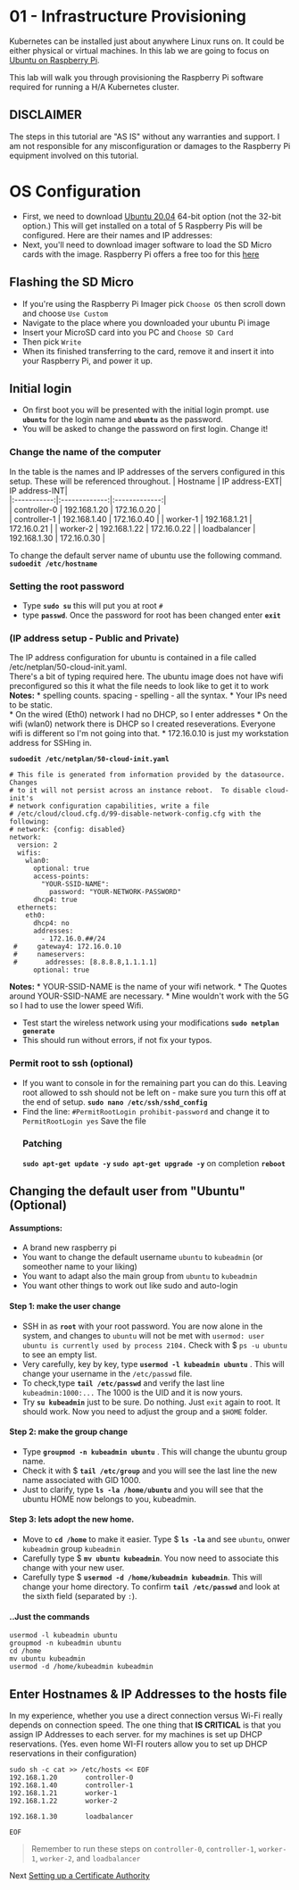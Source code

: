 # 01 - Infrastructure Provisioning

Kubernetes can be installed just about anywhere Linux runs on. It could be either physical or virtual machines. In this lab we are going to focus on [Ubuntu on Raspberry Pi](https://ubuntu.com/download/raspberry-pi).

This lab will walk you through provisioning the Raspberry Pi software required for running a H/A Kubernetes cluster. 

## DISCLAIMER
The steps in this tutorial are "AS IS" without any warranties and support.
I am not responsible for any misconfiguration or damages to the Raspberry Pi equipment involved on this tutorial.


# OS Configuration

* First, we need to download [Ubuntu 20.04](https://ubuntu.com/download/raspberry-pi) 64-bit option (not the 32-bit option.) This will get installed on a total of 5 Raspberry Pis will be configured. Here are their names and IP addresses:
* Next, you'll need to download imager software to load the SD Micro cards with the image. Raspberry Pi offers a free too for this [here](https://www.raspberrypi.org/downloads/)

## Flashing the SD Micro
* If you're using the Raspberry Pi Imager pick `Choose OS` then scroll down and choose `Use Custom` 
* Navigate to the place where you downloaded your ubuntu Pi image  
* Insert your MicroSD card into you PC and `Choose SD Card`
* Then pick `Write`
* When its finished transferring to the card, remove it and insert it into your Raspberry Pi, and power it up.

## Initial login 
* On first boot you will be presented with the initial login prompt. use **`ubuntu`** for the login name and **`ubuntu`** as the password.
* You will be asked to change the password on first login. Change it!

### Change the name of the computer
In the table is the names and IP addresses of the servers configured in this setup.  These will be referenced throughout.
|  Hostname    | IP address-EXT| IP address-INT|            
|:-----------:|:-------------:|:-------------:|              
| controller-0 | 192.168.1.20  |  172.16.0.20  |          
| controller-1 | 192.168.1.40  |  172.16.0.40  |
| worker-1     | 192.168.1.21  | 172.16.0.21   |
| worker-2     | 192.168.1.22  | 172.16.0.22   |
| loadbalancer | 192.168.1.30  | 172.16.0.30   |

To change the default server name of ubuntu use the following command.
**`sudoedit /etc/hostname`**


### Setting the root password
* Type **`sudo su`** this will put you at root `#`
* type **`passwd`**. Once the password for root has been changed enter **`exit`**
### (IP address setup - Public and Private)
The IP address configuration for ubuntu is contained in a file called /etc/netplan/50-cloud-init.yaml.   
There's a bit of typing required here. The ubuntu image does not have wifi preconfigured so this it what the file needs to look like to get it to work 
**Notes:** 
    * spelling counts.  spacing - spelling - all the syntax. 
    * Your IPs need to be static.  
    * On the wired (Eth0) network I had no DHCP, so I enter addresses 
    * On the wifi (wlan0) network there is DHCP so I created reseverations. Everyone wifi is different so I'm not going into that.
    * 172.16.0.10 is just my workstation address for SSHing in.

**`
sudoedit /etc/netplan/50-cloud-init.yaml
`**

```
# This file is generated from information provided by the datasource.  Changes
# to it will not persist across an instance reboot.  To disable cloud-init's
# network configuration capabilities, write a file
# /etc/cloud/cloud.cfg.d/99-disable-network-config.cfg with the following:
# network: {config: disabled}
network:
  version: 2
  wifis:
    wlan0:
      optional: true
      access-points:
        "YOUR-SSID-NAME":
          password: "YOUR-NETWORK-PASSWORD"
      dhcp4: true    
  ethernets:
    eth0:
      dhcp4: no
      addresses:
        - 172.16.0.##/24
 #     gateway4: 172.16.0.10
 #     nameservers:
 #       addresses: [8.8.8.8,1.1.1.1]
      optional: true
```
**Notes:** 
    * YOUR-SSID-NAME  is the name of your wifi network. 
    * The Quotes around YOUR-SSID-NAME are necessary. 
    * Mine wouldn't work with the 5G so I had to use the lower speed Wifi.
* Test start the wireless network using your modifications 
    **`sudo netplan generate `**
* This should run without errors, if not fix your typos.
### Permit root to ssh (optional)
* If you want to console in for the remaining part you can do this.
Leaving root allowed to ssh should not be left on - make sure you turn this off at the end of setup. 
**`sudo nano /etc/ssh/sshd_config`**
* Find the line:
  `#PermitRootLogin prohibit-password` and change it to 
  `PermitRootLogin yes` Save the file
  ### Patching
  **`sudo apt-get update -y`**
  **`sudo apt-get upgrade -y`**
  on completion **`reboot`** 

## Changing the default user from "Ubuntu" (Optional) 

#### Assumptions:
* A brand new raspberry pi
* You want to change the default username `ubuntu` to `kubeadmin` (or someother name to your liking)
* You want to adapt also the main group from `ubuntu` to `kubeadmin`
* You want other things to work out like sudo and auto-login
 

#### Step 1: make the user change
* SSH in as **`root`** with your root password. You are now alone in the system, and changes to `ubuntu` will not be met with `usermod: user ubuntu is currently used by process 2104.` Check with $ `ps -u ubuntu` to see an empty list.
* Very carefully, key by key, type **`usermod -l kubeadmin ubuntu`** . This will change your username in the `/etc/passwd` file.
* To check,type **`tail /etc/passwd`** and verify the last line `kubeadmin:1000:...` The 1000 is the UID and it is now yours.
* Try **`su kubeadmin`** just to be sure. Do nothing. Just `exit` again to root. It should work. Now you need to adjust the group and a `$HOME` folder.
#### Step 2: make the group change
* Type **`groupmod -n kubeadmin ubuntu`** . This will change the ubuntu group name. 
* Check it with $ **`tail /etc/group`** and you will see the last line the new name associated with GID 1000.
* Just to clarify, type **`ls -la /home/ubuntu`** and you will see that the ubuntu HOME now belongs to you, kubeadmin.
#### Step 3: lets adopt the new home.
* Move to **`cd /home`** to make it easier. Type $ **`ls -la`** and see `ubuntu`, onwer `kubeadmin` group `kubeadmin`
* Carefully type $ **`mv ubuntu kubeadmin`**. You now need to associate this change with your new user.
* Carefully type $ **`usermod -d /home/kubeadmin kubeadmin`**. This will change your home directory. To confirm **`tail /etc/passwd`** and look at the sixth field (separated by `:`).

#### ..Just the commands
```
usermod -l kubeadmin ubuntu
groupmod -n kubeadmin ubuntu
cd /home
mv ubuntu kubeadmin
usermod -d /home/kubeadmin kubeadmin
```
## Enter Hostnames & IP Addresses to the hosts file

In my experience, whether you use a direct connection versus Wi-Fi really depends on connection speed. The one thing that **IS CRITICAL** is that you assign IP Addresses to each server. for my machines is set up DHCP reservations.  (Yes. even home WI-FI routers allow you to set up DHCP reservations in their configuration) 

```
sudo sh -c cat >> /etc/hosts << EOF
192.168.1.20       controller-0
192.168.1.40       controller-1
192.168.1.21       worker-1
192.168.1.22       worker-2

192.168.1.30       loadbalancer

EOF

```

> Remember to run these steps on `controller-0`, `controller-1`, `worker-1`, `worker-2`, and `loadbalancer`


Next [Setting up a Certificate Authority](04-certificate-authority.md)
